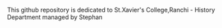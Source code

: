 This github repository is dedicated to St.Xavier's College,Ranchi - History Department managed by Stephan
